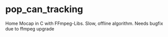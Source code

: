 pop_can_tracking
================

Home Mocap in C with FFmpeg-Libs. Slow, offline algorithm. Needs bugfix due to ffmpeg upgrade
